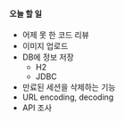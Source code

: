 #### 오늘 할 일

- 어제 못 한 코드 리뷰
- 이미지 업로드
- DB에 정보 저장
	- H2
	- JDBC
- 만료된 세션을 삭제하는 기능
- URL encoding, decoding
- API 조사